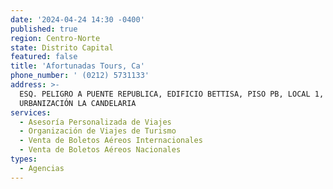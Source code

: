 ```yaml
---
date: '2024-04-24 14:30 -0400'
published: true
region: Centro-Norte
state: Distrito Capital
featured: false
title: 'Afortunadas Tours, Ca'
phone_number: ' (0212) 5731133'
address: >-
  ESQ. PELIGRO A PUENTE REPUBLICA, EDIFICIO BETTISA, PISO PB, LOCAL 1, Caracas,
  URBANIZACIÓN LA CANDELARIA
services:
  - Asesoría Personalizada de Viajes
  - Organización de Viajes de Turismo
  - Venta de Boletos Aéreos Internacionales
  - Venta de Boletos Aéreos Nacionales
types:
  - Agencias
---
```



